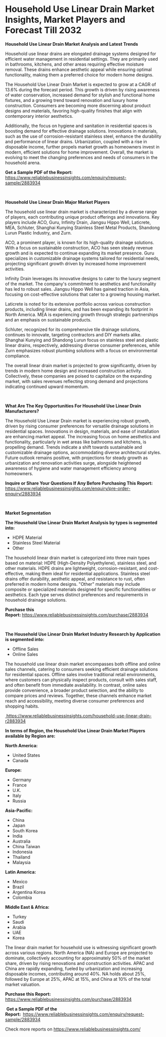 <p><h1>Household Use Linear Drain Market Insights, Market Players and Forecast Till 2032</h1></p><p><strong>Household Use Linear Drain Market Analysis and Latest Trends</strong></p>
<p><p>Household use linear drains are elongated drainage systems designed for efficient water management in residential settings. They are primarily used in bathrooms, kitchens, and other areas requiring effective moisture removal. These drains enhance aesthetic appeal while ensuring optimal functionality, making them a preferred choice for modern home designs.</p><p>The Household Use Linear Drain Market is expected to grow at a CAGR of 13.6% during the forecast period. This growth is driven by rising awareness of water conservation, increased demand for stylish and functional home fixtures, and a growing trend toward renovation and luxury home construction. Consumers are becoming more discerning about product designs and materials, favoring high-quality finishes that align with contemporary interior aesthetics.</p><p>Additionally, the focus on hygiene and sanitation in residential spaces is boosting demand for effective drainage solutions. Innovations in materials, such as the use of corrosion-resistant stainless steel, enhance the durability and performance of linear drains. Urbanization, coupled with a rise in disposable income, further propels market growth as homeowners invest in modern, efficient solutions for home improvement. Overall, the market is evolving to meet the changing preferences and needs of consumers in the household arena.</p></p>
<p><strong>Get a Sample PDF of the Report:&nbsp;</strong> <a href="https://www.reliablebusinessinsights.com/enquiry/request-sample/2883934?utm_campaign=3113&utm_medium=2&utm_source=Github&utm_content=ia&utm_term=13032025&utm_id=household-use-linear-drain">https://www.reliablebusinessinsights.com/enquiry/request-sample/2883934</a></p>
<p>&nbsp;</p>
<p><strong>Household Use Linear Drain Major Market Players</strong></p>
<p><p>The household use linear drain market is characterized by a diverse range of players, each contributing unique product offerings and innovations. Key players include ACO, Guru, Infinity Drain, Jiangsu Hippo Well, Laticrete, MEA, Schluter, Shanghai Kunying Stainless Steel Metal Products, Shandong Lurun Plastic Industry, and Zurn. </p><p>ACO, a prominent player, is known for its high-quality drainage solutions. With a focus on sustainable construction, ACO has seen steady revenue growth and is expected to continue expanding its market presence. Guru specializes in customizable drainage systems tailored for residential needs, projecting significant growth driven by increased home improvement activities.</p><p>Infinity Drain leverages its innovative designs to cater to the luxury segment of the market. The company's commitment to aesthetics and functionality has led to robust sales. Jiangsu Hippo Well has gained traction in Asia, focusing on cost-effective solutions that cater to a growing housing market. </p><p>Laticrete is noted for its extensive portfolio across various construction products, including linear drains, and has been expanding its footprint in North America. MEA is experiencing growth through strategic partnerships and an emphasis on sustainable products.</p><p>Schluter, recognized for its comprehensive tile drainage solutions, continues to innovate, targeting contractors and DIY markets alike. Shanghai Kunying and Shandong Lurun focus on stainless steel and plastic linear drains, respectively, addressing diverse consumer preferences, while Zurn emphasizes robust plumbing solutions with a focus on environmental compliance.</p><p>The overall linear drain market is projected to grow significantly, driven by trends in modern home design and increased construction activity. Collectively, these companies are poised to capitalize on the expanding market, with sales revenues reflecting strong demand and projections indicating continued upward momentum.</p></p>
<p>&nbsp;</p>
<p><strong>What Are The Key Opportunities For Household Use Linear Drain Manufacturers?</strong></p>
<p><p>The Household Use Linear Drain market is experiencing robust growth, driven by rising consumer preferences for versatile drainage solutions in residential spaces. Innovations in design, materials, and ease of installation are enhancing market appeal. The increasing focus on home aesthetics and functionality, particularly in wet areas like bathrooms and kitchens, is propelling demand. Trends indicate a shift towards sustainable and customizable drainage options, accommodating diverse architectural styles. Future outlook remains positive, with projections for steady growth as urbanization and renovation activities surge, alongside heightened awareness of hygiene and water management efficiency among homeowners.</p></p>
<p><strong>Inquire or Share Your Questions If Any Before Purchasing This Report:</strong> <a href="https://www.reliablebusinessinsights.com/enquiry/pre-order-enquiry/2883934?utm_campaign=3113&utm_medium=2&utm_source=Github&utm_content=ia&utm_term=13032025&utm_id=household-use-linear-drain">https://www.reliablebusinessinsights.com/enquiry/pre-order-enquiry/2883934</a></p>
<p>&nbsp;</p>
<p><strong>Market Segmentation</strong></p>
<p><strong>The Household Use Linear Drain Market Analysis by types is segmented into:</strong></p>
<p><ul><li>HDPE Material</li><li>Stainless Steel Material</li><li>Other</li></ul></p>
<p><p>The household linear drain market is categorized into three main types based on material: HDPE (High-Density Polyethylene), stainless steel, and other materials. HDPE drains are lightweight, corrosion-resistant, and cost-effective, making them ideal for residential applications. Stainless steel drains offer durability, aesthetic appeal, and resistance to rust, often preferred in modern home designs. "Other" materials may include composite or specialized materials designed for specific functionalities or aesthetics. Each type serves distinct preferences and requirements in household drainage solutions.</p></p>
<p><strong>Purchase this Report:&nbsp;</strong><a href="https://www.reliablebusinessinsights.com/purchase/2883934?utm_campaign=3113&utm_medium=2&utm_source=Github&utm_content=ia&utm_term=13032025&utm_id=household-use-linear-drain">https://www.reliablebusinessinsights.com/purchase/2883934</a></p>
<p>&nbsp;</p>
<p><strong>The Household Use Linear Drain Market Industry Research by Application is segmented into:</strong></p>
<p><ul><li>Offline Sales</li><li>Online Sales</li></ul></p>
<p><p>The household use linear drain market encompasses both offline and online sales channels, catering to consumers seeking efficient drainage solutions for residential spaces. Offline sales involve traditional retail environments, where customers can physically inspect products, consult with sales staff, and often benefit from immediate availability. In contrast, online sales provide convenience, a broader product selection, and the ability to compare prices and reviews. Together, these channels enhance market reach and accessibility, meeting diverse consumer preferences and shopping habits.</p></p>
<p><a href="https://www.reliablebusinessinsights.com/household-use-linear-drain-r2883934?utm_campaign=3113&utm_medium=2&utm_source=Github&utm_content=ia&utm_term=13032025&utm_id=household-use-linear-drain">&nbsp;https://www.reliablebusinessinsights.com/household-use-linear-drain-r2883934</a></p>
<p><strong>In terms of Region, the Household Use Linear Drain Market Players available by Region are:</strong></p>
<p>
    <p> <strong> North America: </strong>
        <ul>
            <li>United States</li>
            <li>Canada</li>
        </ul>
        </p> 
    <p> <strong> Europe: </strong>
        <ul>
            <li>Germany</li>
            <li>France</li>
            <li>U.K.</li>
            <li>Italy</li>
            <li>Russia</li>
        </ul>
        </p> 
    <p> <strong> Asia-Pacific: </strong>
        <ul>
            <li>China</li>
            <li>Japan</li>
            <li>South Korea</li>
            <li>India</li>
            <li>Australia</li>
            <li>China Taiwan</li>
            <li>Indonesia</li>
            <li>Thailand</li>
            <li>Malaysia</li>
        </ul>
        </p> 
    <p> <strong> Latin America: </strong>
        <ul>
            <li>Mexico</li>
            <li>Brazil</li>
            <li>Argentina Korea</li>
            <li>Colombia</li>
        </ul>
        </p> 
    <p> <strong> Middle East & Africa: </strong>
        <ul>
            <li>Turkey</li>
            <li>Saudi</li>
            <li>Arabia</li>
            <li>UAE</li>
            <li>Korea</li>
        </ul>
    </p>
    </p>
<p><p>The linear drain market for household use is witnessing significant growth across various regions. North America (NA) and Europe are projected to dominate, collectively accounting for approximately 50% of the market share, driven by rising renovations and construction activities. APAC and China are rapidly expanding, fueled by urbanization and increasing disposable incomes, contributing around 40%. NA holds about 25%, followed by Europe at 25%, APAC at 15%, and China at 10% of the total market valuation.</p></p>
<p><strong>Purchase this Report: </strong><a href="https://www.reliablebusinessinsights.com/purchase/2883934?utm_campaign=3113&utm_medium=2&utm_source=Github&utm_content=ia&utm_term=13032025&utm_id=household-use-linear-drain">https://www.reliablebusinessinsights.com/purchase/2883934</a></p>
<p>&nbsp;<strong>Get a Sample PDF of the Report:&nbsp;&nbsp;</strong><a href="https://www.reliablebusinessinsights.com/enquiry/request-sample/2883934?utm_campaign=3113&utm_medium=2&utm_source=Github&utm_content=ia&utm_term=13032025&utm_id=household-use-linear-drain">https://www.reliablebusinessinsights.com/enquiry/request-sample/2883934</a></p>
<p><strong></strong></p>
<p>Check more reports on <a href="https://www.reliablebusinessinsights.com/?utm_campaign=3113&utm_medium=2&utm_source=Github&utm_content=ia&utm_term=13032025&utm_id=household-use-linear-drain">https://www.reliablebusinessinsights.com/</a></p>